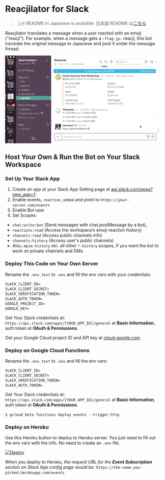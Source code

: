 # Reacjilator for Slack

> :jp: README in Japanese is available: 日本語 README は[こちら](README_ja.md) 



Reacjilator translates a message when a user reacted with an emoji (*"reacji"*). For example, when a message gets a `:flag-jp:` reacji, this bot translate the original message to Japanese and post it under the message thread.

![Reacjilator demo](tutorial_images/reacjilator-demo.gif)



## Host Your Own & Run the Bot on Your Slack Workspace

### Set Up Your Slack App

1. Create an app at your Slack App Setting page at [api.slack.com/apps?new_app=1](https://api.slack.com/apps?new_app=1):
2. Enable events, `reaction_added` and point to `https://your-server.com/events`
3. Enable Bot user
4. Set Scopes:
  - `chat:write:bot` (Send messages with chat.postMessage by a bot),
  - `reactions:read` (Access the workspace’s emoji reaction history)
  - `channels:read` (Access public channels info)
  - `channels:history` (Access user's public channels)
  - Also, `mpim.history` etc. all other `*.history` scopes, if you want the bot to work on private channels and DMs


### Deploy This Code on Your Own Server

Rename the `.env_test` to `.env` and fill the env vars with your credentials:

```
SLACK_CLIENT_ID=
SLACK_CLIENT_SECRET=
SLACK_VERIFICATION_TOKEN=
SLACK_AUTH_TOKEN=
GOOGLE_PROJECT_ID=
GOOGLE_KEY=
```

Get Your Slack credentials at: `https://api.slack.com/apps/[YOUR_APP_ID]/general` at **Basic Information**, auth token at **OAuth & Permissions**.

Get your Google Cloud project ID and API key at [cloud.google.com](https://cloud.google.com/translate/docs/getting-started)

### Deploy on Google Cloud Functions
Rename the `.env_test` to `.env` and fill the env vars:

```
SLACK_CLIENT_ID=
SLACK_CLIENT_SECRET=
SLACK_VERIFICATION_TOKEN=
SLACK_AUTH_TOKEN=
```

Get Your Slack credentials at: `https://api.slack.com/apps/[YOUR_APP_ID]/general` at **Basic Information**, auth token at **OAuth & Permissions**.

`$ gcloud beta functions deploy events --trigger-http`

### Deploy on Heroku

Use this Heroku button to deploy to Heroku server. You just need to fill out the env vars with the info. No need to create an `.env` file.

[![Deploy](https://www.herokucdn.com/deploy/button.svg)](https://heroku.com/deploy?template=https://github.com/slackAPI/reacjilator)

*When you deploy to Heroku, the request URL for the **Event Subscription** section on Slack App config page would be: `https://the-name-you-picked.herokuapp.com/events`*

